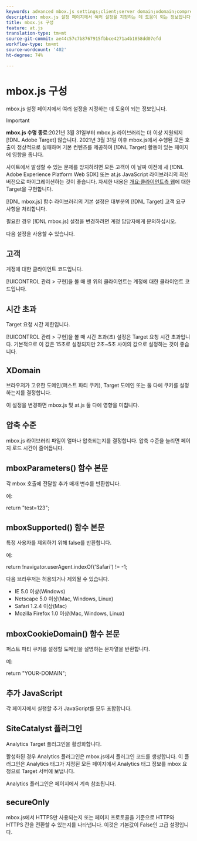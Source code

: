 ```yaml
---
keywords: advanced mbox.js settings;client;server domain;xdomain;compression level;client session id support;secureOnly;client pc id support;pass page;referring url;traffic level;traffic duration;mboxParameters() function body;mboxSupported() function body;mboxCookieDomain() function body;Extra JavaScript;SiteCatalyst plug-in;Get mbox.js as self-extracting JavaScript;flicker;body hiding;hide body
description: mbox.js 설정 페이지에서 여러 설정을 지정하는 데 도움이 되는 정보입니다.
title: mbox.js 구성
feature: at.js
translation-type: tm+mt
source-git-commit: ae44c57c7b8767915fbbce4271a4b1858dd07efd
workflow-type: tm+mt
source-wordcount: '402'
ht-degree: 74%

---
```



# mbox.js 구성

mbox.js 설정 페이지에서 여러 설정을 지정하는 데 도움이 되는 정보입니다.

>[!IMPORTANT]
>
>**mbox.js 수명 종료**:2021년 3월 31일부터 mbox.js 라이브러리는 더 이상 지원되지  [!DNL Adobe Target] 않습니다. 2021년 3월 31일 이후 mbox.js에서 수행된 모든 호출이 정상적으로 실패하며 기본 컨텐츠를 제공하여 [!DNL Target] 활동이 있는 페이지에 영향을 줍니다.
>
>사이트에서 발생할 수 있는 문제를 방지하려면 모든 고객이 이 날짜 이전에 새 [!DNL Adobe Experience Platform Web SDK] 또는 at.js JavaScript 라이브러리의 최신 버전으로 마이그레이션하는 것이 좋습니다. 자세한 내용은 [개요:클라이언트측 웹](/help/c-implementing-target/c-implementing-target-for-client-side-web/implement-target-for-client-side-web.md)에 대한 Target을 구현합니다.

[!DNL mbox.js] 함수 라이브러리의 기본 설정은 대부분의 [!DNL Target] 고객 요구 사항을 처리합니다.

필요한 경우 [!DNL mbox.js] 설정을 변경하려면 계정 담당자에게 문의하십시오.

다음 설정을 사용할 수 있습니다.

## 고객

계정에 대한 클라이언트 코드입니다.

[!UICONTROL 관리 > 구현]을 볼 때 맨 위의 클라이언트는 계정에 대한 클라이언트 코드입니다.

## 시간 초과

Target 요청 시간 제한입니다.

[!UICONTROL 관리 > 구현]을 볼 때 시간 초과(초) 설정은 Target 요청 시간 초과입니다. 기본적으로 이 값은 15초로 설정되지만 2초~5초 사이의 값으로 설정하는 것이 좋습니다.

## XDomain

브라우저가 고유한 도메인(퍼스트 파티 쿠키), Target 도메인 또는 둘 다에 쿠키를 설정하는지를 결정합니다.

이 설정을 변경하면 mbox.js 및 at.js 둘 다에 영향을 미칩니다.

## 압축 수준

mbox.js 라이브러리 파일이 얼마나 압축되는지를 결정합니다. 압축 수준을 늘리면 페이지 로드 시간이 줄어듭니다.

## mboxParameters() 함수 본문

각 mbox 호출에 전달할 추가 매개 변수를 반환합니다.

예:

return &quot;test=123&quot;;

## mboxSupported() 함수 본문

특정 사용자를 제외하기 위해 false를 반환합니다.

예:

return !navigator.userAgent.indexOf(&#39;Safari&#39;) != -1;

다음 브라우저는 허용되거나 제외될 수 있습니다.

* IE 5.0 이상(Windows)
* Netscape 5.0 이상(Mac, Windows, Linux)
* Safari 1.2.4 이상(Mac)
* Mozilla Firefox 1.0 이상(Mac, Windows, Linux)

## mboxCookieDomain() 함수 본문

퍼스트 파티 쿠키를 설정할 도메인을 설명하는 문자열을 반환합니다.

예:

return &quot;YOUR-DOMAIN&quot;;

## 추가 JavaScript

각 페이지에서 실행할 추가 JavaScript를 모두 포함합니다.

## SiteCatalyst 플러그인

Analytics Target 플러그인을 활성화합니다.

활성화된 경우 Analytics 플러그인은 mbox.js에서 플러그인 코드를 생성합니다. 이 플러그인은 Analytics 태그가 지정된 모든 페이지에서 Analytics 태그 정보를 mbox 요청으로 Target 서버에 보냅니다.

Analytics 플러그인은 페이지에서 계속 참조됩니다.

## secureOnly

mbox.js에서 HTTPS만 사용되는지 또는 페이지 프로토콜을 기준으로 HTTP와 HTTPS 간을 전환할 수 있는지를 나타냅니다. 이것은 기본값이 False인 고급 설정입니다.